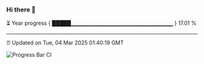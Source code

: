 ### Hi there 👋

⏳ Year progress { █████▁▁▁▁▁▁▁▁▁▁▁▁▁▁▁▁▁▁▁▁▁▁▁▁▁ } 17.01 %

---

⏰ Updated on Tue, 04 Mar 2025 01:40:19 GMT

![Progress Bar CI](https://github.com/liununu/liununu/workflows/Progress%20Bar%20CI/badge.svg)

